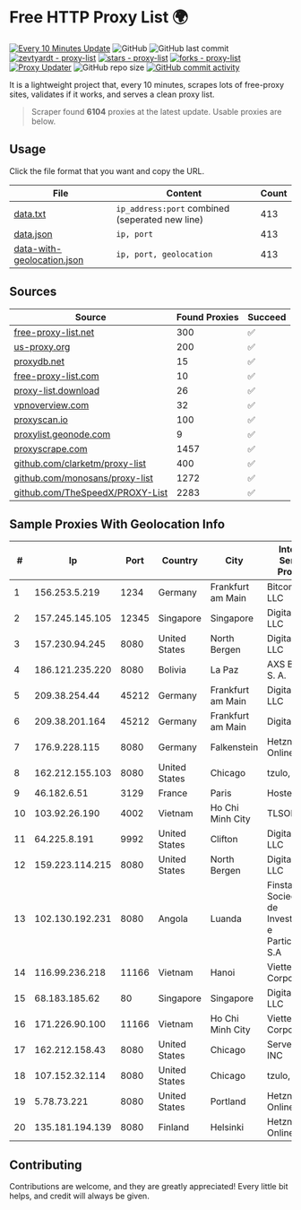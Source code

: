 
# Free HTTP Proxy List 🌍

[![Every 10 Minutes Update](https://github.com/mertguvencli/http-proxy-list/actions/workflows/main.yml/badge.svg?branch=main)](https://github.com/mertguvencli/http-proxy-list/actions/workflows/main.yml)
![GitHub](https://img.shields.io/github/license/mertguvencli/http-proxy-list)
![GitHub last commit](https://img.shields.io/github/last-commit/mertguvencli/http-proxy-list)
[![zevtyardt - proxy-list](https://img.shields.io/static/v1?label=zevtyardt&message=proxy-list&color=blue&logo=github)](https://github.com/zevtyardt/proxy-list "Go to GitHub repo")
[![stars - proxy-list](https://img.shields.io/github/stars/zevtyardt/proxy-list?style=social)](https://github.com/zevtyardt/proxy-list)
[![forks - proxy-list](https://img.shields.io/github/forks/zevtyardt/proxy-list?style=social)](https://github.com/zevtyardt/proxy-list)
[![Proxy Updater](https://github.com/zevtyardt/proxy-list/workflows/Proxy%20Updater/badge.svg)](https://github.com/zevtyardt/proxy-list/actions?query=workflow:"Proxy+Updater")
![GitHub repo size](https://img.shields.io/github/repo-size/zevtyardt/proxy-list)
[![GitHub commit activity](https://img.shields.io/github/commit-activity/m/zevtyardt/proxy-list?logo=commits)](https://github.com/zevtyardt/proxy-list/commits/main)

It is a lightweight project that, every 10 minutes, scrapes lots of free-proxy sites, validates if it works, and serves a clean proxy list.

> Scraper found **6104** proxies at the latest update. Usable proxies are below.

## Usage

Click the file format that you want and copy the URL.

|File|Content|Count|
|----|-------|-----|
|[data.txt](https://raw.githubusercontent.com/mertguvencli/http-proxy-list/main/proxy-list/data.txt)|`ip_address:port` combined (seperated new line)|413|
|[data.json](https://raw.githubusercontent.com/mertguvencli/http-proxy-list/main/proxy-list/data.json)|`ip, port`|413|
|[data-with-geolocation.json](https://raw.githubusercontent.com/mertguvencli/http-proxy-list/main/proxy-list/data-with-geolocation.json)|`ip, port, geolocation`|413|

## Sources

|Source|Found Proxies|Succeed|
|------|-------------|-------|
|[free-proxy-list.net](https://free-proxy-list.net)|300|✅|
|[us-proxy.org](https://www.us-proxy.org)|200|✅|
|[proxydb.net](http://proxydb.net)|15|✅|
|[free-proxy-list.com](https://free-proxy-list.com/?page=&port=&type%5B%5D=http&type%5B%5D=https&up_time=0&search=Search)|10|✅|
|[proxy-list.download](https://www.proxy-list.download/HTTP)|26|✅|
|[vpnoverview.com](https://vpnoverview.com/privacy/anonymous-browsing/free-proxy-servers)|32|✅|
|[proxyscan.io](https://www.proxyscan.io)|100|✅|
|[proxylist.geonode.com](https://proxylist.geonode.com/api/proxy-list?limit=300&page=1&sort_by=lastChecked&sort_type=desc&protocols=http,https)|9|✅|
|[proxyscrape.com](https://api.proxyscrape.com/v2/?request=displayproxies&protocol=http&timeout=10000&country=all&ssl=all&anonymity=all)|1457|✅|
|[github.com/clarketm/proxy-list](https://raw.githubusercontent.com/clarketm/proxy-list/master/proxy-list-raw.txt)|400|✅|
|[github.com/monosans/proxy-list](https://raw.githubusercontent.com/monosans/proxy-list/main/proxies/http.txt)|1272|✅|
|[github.com/TheSpeedX/PROXY-List](https://raw.githubusercontent.com/TheSpeedX/PROXY-List/master/http.txt)|2283|✅|


## Sample Proxies With Geolocation Info

|#|Ip|Port|Country|City|Internet Service Provider|
|-|--|----|-------|----|-------------------------|
|1|156.253.5.219|1234|Germany|Frankfurt am Main|Bitcommand LLC|
|2|157.245.145.105|12345|Singapore|Singapore|DigitalOcean, LLC|
|3|157.230.94.245|8080|United States|North Bergen|DigitalOcean, LLC|
|4|186.121.235.220|8080|Bolivia|La Paz|AXS Bolivia S. A.|
|5|209.38.254.44|45212|Germany|Frankfurt am Main|DigitalOcean, LLC|
|6|209.38.201.164|45212|Germany|Frankfurt am Main|DigitalOcean|
|7|176.9.228.115|8080|Germany|Falkenstein|Hetzner Online GmbH|
|8|162.212.155.103|8080|United States|Chicago|tzulo, inc.|
|9|46.182.6.51|3129|France|Paris|Hosteur SAS|
|10|103.92.26.190|4002|Vietnam|Ho Chi Minh City|TLSOFT|
|11|64.225.8.191|9992|United States|Clifton|DigitalOcean, LLC|
|12|159.223.114.215|8080|United States|North Bergen|DigitalOcean, LLC|
|13|102.130.192.231|8080|Angola|Luanda|Finstar - Sociedade de Investimento e Participacoes S.A|
|14|116.99.236.218|11166|Vietnam|Hanoi|Viettel Corporation|
|15|68.183.185.62|80|Singapore|Singapore|DigitalOcean, LLC|
|16|171.226.90.100|11166|Vietnam|Ho Chi Minh City|Viettel Corporation|
|17|162.212.158.43|8080|United States|Chicago|ServerCheap INC|
|18|107.152.32.114|8080|United States|Chicago|tzulo, inc.|
|19|5.78.73.221|8080|United States|Portland|Hetzner Online GmbH|
|20|135.181.194.139|8080|Finland|Helsinki|Hetzner Online GmbH|



## Contributing

Contributions are welcome, and they are greatly appreciated! Every
little bit helps, and credit will always be given.

